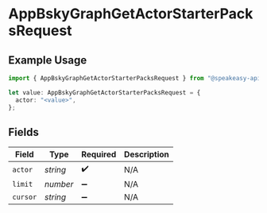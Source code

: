 # AppBskyGraphGetActorStarterPacksRequest

## Example Usage

```typescript
import { AppBskyGraphGetActorStarterPacksRequest } from "@speakeasy-api/bluesky/models/operations";

let value: AppBskyGraphGetActorStarterPacksRequest = {
  actor: "<value>",
};
```

## Fields

| Field              | Type               | Required           | Description        |
| ------------------ | ------------------ | ------------------ | ------------------ |
| `actor`            | *string*           | :heavy_check_mark: | N/A                |
| `limit`            | *number*           | :heavy_minus_sign: | N/A                |
| `cursor`           | *string*           | :heavy_minus_sign: | N/A                |